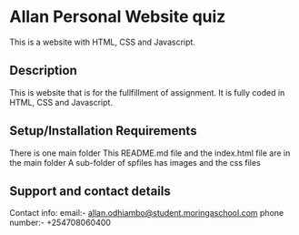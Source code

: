 # Allan Personal Website quiz
This is a website with HTML, CSS and Javascript.

## Description
This is website that is for the fullfillment of assignment. It is fully coded in HTML, CSS and Javascript.

## Setup/Installation Requirements
There is one main folder
This README.md file and the index.html file are in the main folder
A sub-folder of spfiles has images and the css files

## Support and contact details
Contact info: email:- allan.odhiambo@student.moringaschool.com
phone number:- +254708060400
